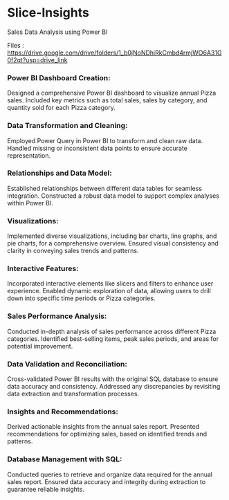 # Slice-Insights
Sales Data Analysis using Power BI

Files : https://drive.google.com/drive/folders/1_b0jNoNDhiRkCmbd4rmjWO6A31G0f2qt?usp=drive_link

### Power BI Dashboard Creation:
Designed a comprehensive Power BI dashboard to visualize annual Pizza sales.
Included key metrics such as total sales, sales by category, and quantity sold for each Pizza category.

### Data Transformation and Cleaning:
Employed Power Query in Power BI to transform and clean raw data.
Handled missing or inconsistent data points to ensure accurate representation.

### Relationships and Data Model:
Established relationships between different data tables for seamless integration.
Constructed a robust data model to support complex analyses within Power BI.

### Visualizations:
Implemented diverse visualizations, including bar charts, line graphs, and pie charts, for a comprehensive overview.
Ensured visual consistency and clarity in conveying sales trends and patterns.

### Interactive Features:
Incorporated interactive elements like slicers and filters to enhance user experience.
Enabled dynamic exploration of data, allowing users to drill down into specific time periods or Pizza categories.

### Sales Performance Analysis:
Conducted in-depth analysis of sales performance across different Pizza categories.
Identified best-selling items, peak sales periods, and areas for potential improvement.

### Data Validation and Reconciliation:
Cross-validated Power BI results with the original SQL database to ensure data accuracy and consistency.
Addressed any discrepancies by revisiting data extraction and transformation processes.

### Insights and Recommendations:
Derived actionable insights from the annual sales report.
Presented recommendations for optimizing sales, based on identified trends and patterns.

### Database Management with SQL:
Conducted queries to retrieve and organize data required for the annual sales report.
Ensured data accuracy and integrity during extraction to guarantee reliable insights.
